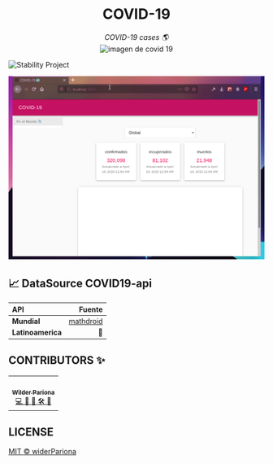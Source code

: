 <h1 align="center">COVID-19</h1>

<p align="center">
  <em>
    COVID-19 cases 🌎 
  </em>
  <br/>
  <img src="https://i.ibb.co/7QpKsCX/image.png" alt="imagen de covid 19">

![Stability Project][stability-image]

![covid](covid.gif)

## 📈 DataSource COVID19-api

| API               |                                                           Fuente |
| :---------------- | ---------------------------------------------------------------: |
| **Mundial**       |           [mathdroid](https://github.com/mathdroid/covid-19-api) |
| **Latinoamerica** | 🔎 |

## CONTRIBUTORS ✨

<table>
  <tr>
    <td align="center">
      <a href="https://github.com/wilderPariona">
      <img src="https://avatars3.githubusercontent.com/u/46570334?s=460&u=f4431e9164f5d719945b16feb676ddc2a7d9666c&v=4" width="100px;" alt=""/><br /><sub><b>
      Wilder Pariona
      </b></sub></a>
      <br />
      <a href="https://github.com/wilderPariona/devVideos/commits?author=wilderPariona" title="Code">
      💻
      </a> 
      <a href="#design-wilderPariona" title="Design">
      🎨
      </a> 
      <a href="https://github.com/wilderPariona/devVideos/commits?author=wilderPariona" title="Documentation">
      📖
      </a> 
      <a href="#infra-wilderPariona" title="Infrastructure (Hosting, Build-Tools, etc)">
      🛠️
      </a> 
      <a href="#maintenance-wilderPariona" title="Maintenance">
      🚧
      </a> 
    </td>
  </tr>
</table>

## LICENSE

[MIT ](LICENSE) [©️ widerPariona](http://github.com/wilderPariona)

[stability-image]: https://img.shields.io/badge/stability-work_in_progress-lightgrey.svg
